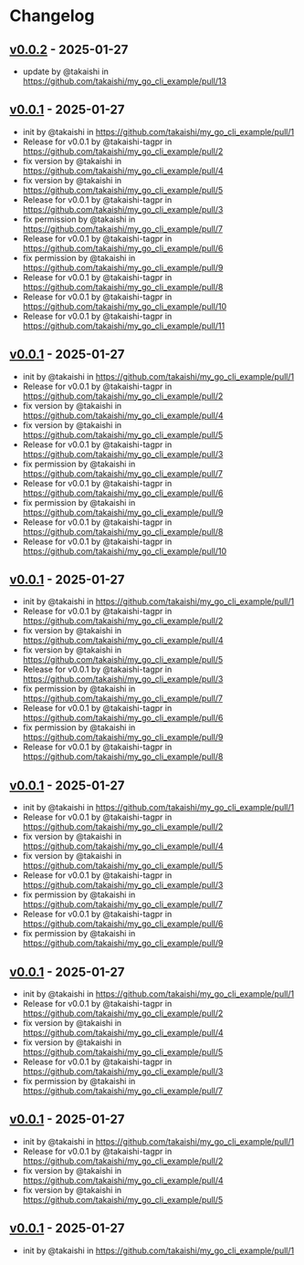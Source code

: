 # Changelog

## [v0.0.2](https://github.com/takaishi/my_go_cli_example/compare/v0.0.1...v0.0.2) - 2025-01-27
- update by @takaishi in https://github.com/takaishi/my_go_cli_example/pull/13

## [v0.0.1](https://github.com/takaishi/my_go_cli_example/commits/v0.0.1) - 2025-01-27
- init by @takaishi in https://github.com/takaishi/my_go_cli_example/pull/1
- Release for v0.0.1 by @takaishi-tagpr in https://github.com/takaishi/my_go_cli_example/pull/2
- fix version by @takaishi in https://github.com/takaishi/my_go_cli_example/pull/4
- fix version by @takaishi in https://github.com/takaishi/my_go_cli_example/pull/5
- Release for v0.0.1 by @takaishi-tagpr in https://github.com/takaishi/my_go_cli_example/pull/3
- fix permission by @takaishi in https://github.com/takaishi/my_go_cli_example/pull/7
- Release for v0.0.1 by @takaishi-tagpr in https://github.com/takaishi/my_go_cli_example/pull/6
- fix permission by @takaishi in https://github.com/takaishi/my_go_cli_example/pull/9
- Release for v0.0.1 by @takaishi-tagpr in https://github.com/takaishi/my_go_cli_example/pull/8
- Release for v0.0.1 by @takaishi-tagpr in https://github.com/takaishi/my_go_cli_example/pull/10
- Release for v0.0.1 by @takaishi-tagpr in https://github.com/takaishi/my_go_cli_example/pull/11

## [v0.0.1](https://github.com/takaishi/my_go_cli_example/commits/v0.0.1) - 2025-01-27
- init by @takaishi in https://github.com/takaishi/my_go_cli_example/pull/1
- Release for v0.0.1 by @takaishi-tagpr in https://github.com/takaishi/my_go_cli_example/pull/2
- fix version by @takaishi in https://github.com/takaishi/my_go_cli_example/pull/4
- fix version by @takaishi in https://github.com/takaishi/my_go_cli_example/pull/5
- Release for v0.0.1 by @takaishi-tagpr in https://github.com/takaishi/my_go_cli_example/pull/3
- fix permission by @takaishi in https://github.com/takaishi/my_go_cli_example/pull/7
- Release for v0.0.1 by @takaishi-tagpr in https://github.com/takaishi/my_go_cli_example/pull/6
- fix permission by @takaishi in https://github.com/takaishi/my_go_cli_example/pull/9
- Release for v0.0.1 by @takaishi-tagpr in https://github.com/takaishi/my_go_cli_example/pull/8
- Release for v0.0.1 by @takaishi-tagpr in https://github.com/takaishi/my_go_cli_example/pull/10

## [v0.0.1](https://github.com/takaishi/my_go_cli_example/commits/v0.0.1) - 2025-01-27
- init by @takaishi in https://github.com/takaishi/my_go_cli_example/pull/1
- Release for v0.0.1 by @takaishi-tagpr in https://github.com/takaishi/my_go_cli_example/pull/2
- fix version by @takaishi in https://github.com/takaishi/my_go_cli_example/pull/4
- fix version by @takaishi in https://github.com/takaishi/my_go_cli_example/pull/5
- Release for v0.0.1 by @takaishi-tagpr in https://github.com/takaishi/my_go_cli_example/pull/3
- fix permission by @takaishi in https://github.com/takaishi/my_go_cli_example/pull/7
- Release for v0.0.1 by @takaishi-tagpr in https://github.com/takaishi/my_go_cli_example/pull/6
- fix permission by @takaishi in https://github.com/takaishi/my_go_cli_example/pull/9
- Release for v0.0.1 by @takaishi-tagpr in https://github.com/takaishi/my_go_cli_example/pull/8

## [v0.0.1](https://github.com/takaishi/my_go_cli_example/commits/v0.0.1) - 2025-01-27
- init by @takaishi in https://github.com/takaishi/my_go_cli_example/pull/1
- Release for v0.0.1 by @takaishi-tagpr in https://github.com/takaishi/my_go_cli_example/pull/2
- fix version by @takaishi in https://github.com/takaishi/my_go_cli_example/pull/4
- fix version by @takaishi in https://github.com/takaishi/my_go_cli_example/pull/5
- Release for v0.0.1 by @takaishi-tagpr in https://github.com/takaishi/my_go_cli_example/pull/3
- fix permission by @takaishi in https://github.com/takaishi/my_go_cli_example/pull/7
- Release for v0.0.1 by @takaishi-tagpr in https://github.com/takaishi/my_go_cli_example/pull/6
- fix permission by @takaishi in https://github.com/takaishi/my_go_cli_example/pull/9

## [v0.0.1](https://github.com/takaishi/my_go_cli_example/commits/v0.0.1) - 2025-01-27
- init by @takaishi in https://github.com/takaishi/my_go_cli_example/pull/1
- Release for v0.0.1 by @takaishi-tagpr in https://github.com/takaishi/my_go_cli_example/pull/2
- fix version by @takaishi in https://github.com/takaishi/my_go_cli_example/pull/4
- fix version by @takaishi in https://github.com/takaishi/my_go_cli_example/pull/5
- Release for v0.0.1 by @takaishi-tagpr in https://github.com/takaishi/my_go_cli_example/pull/3
- fix permission by @takaishi in https://github.com/takaishi/my_go_cli_example/pull/7

## [v0.0.1](https://github.com/takaishi/my_go_cli_example/commits/v0.0.1) - 2025-01-27
- init by @takaishi in https://github.com/takaishi/my_go_cli_example/pull/1
- Release for v0.0.1 by @takaishi-tagpr in https://github.com/takaishi/my_go_cli_example/pull/2
- fix version by @takaishi in https://github.com/takaishi/my_go_cli_example/pull/4
- fix version by @takaishi in https://github.com/takaishi/my_go_cli_example/pull/5

## [v0.0.1](https://github.com/takaishi/my_go_cli_example/commits/v0.0.1) - 2025-01-27
- init by @takaishi in https://github.com/takaishi/my_go_cli_example/pull/1
